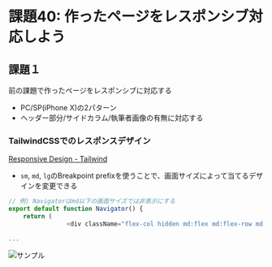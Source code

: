 # 課題40: 作ったページをレスポンシブ対応しよう

## 課題１

前の課題で作ったページをレスポンシブに対応する

- PC/SP(iPhone X)の2パターン
- ヘッダー部分/サイドカラム/執筆者画像の有無に対応する

### TailwindCSSでのレスポンスデザイン

[Responsive Design - Tailwind](https://tailwindcss.com/docs/responsive-design)


- `sm`, `md`, `lg`のBreakpoint prefixを使うことで、画面サイズによって当てるデザインを変更できる

```js
// 例) Navigatorはmd以下の画面サイズでは非表示にする
export default function Navigator() {
	return (
				<div className="flex-col hidden md:flex md:flex-row md:-mx-4">

...
```

![サンプル](https://user-images.githubusercontent.com/32977282/136333208-fe6e60cc-9c6f-42cf-bf60-f193e5e0bd82.png)
